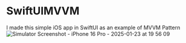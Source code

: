 # SwiftUIMVVM
I made this simple iOS app in SwiftUI as an example of MVVM Pattern
![Simulator Screenshot - iPhone 16 Pro - 2025-01-23 at 19 56 09](https://github.com/user-attachments/assets/0bba12b4-0330-4588-8e29-bb9a37b6c3a1)
